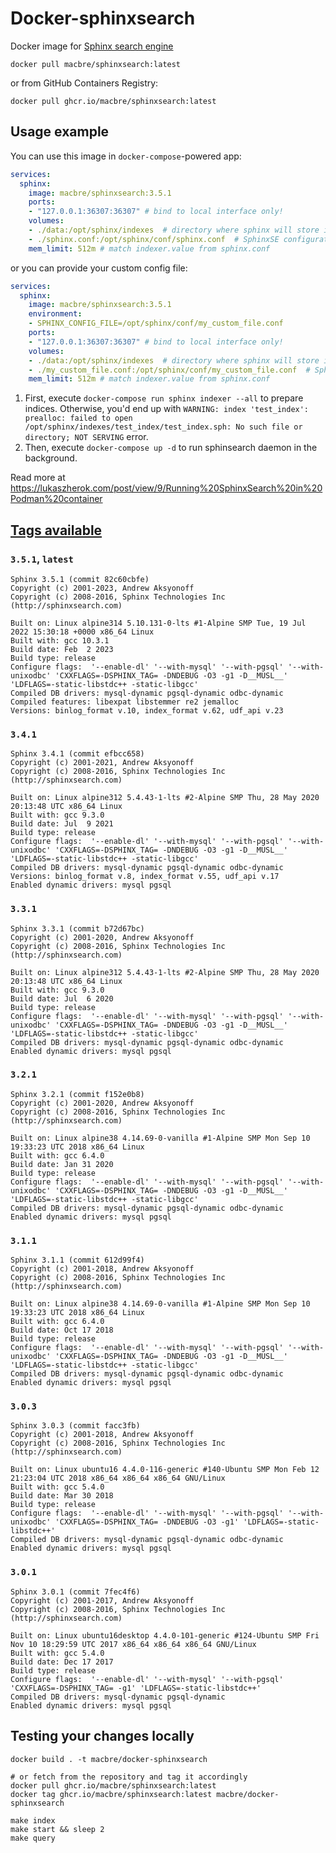# Docker-sphinxsearch
Docker image for [Sphinx search engine](http://sphinxsearch.com/docs/sphinx3.html)

```
docker pull macbre/sphinxsearch:latest
```

or from GitHub Containers Registry:

```
docker pull ghcr.io/macbre/sphinxsearch:latest
```

## Usage example

You can use this image in `docker-compose`-powered app:

```yaml
services:
  sphinx:
    image: macbre/sphinxsearch:3.5.1
    ports:
    - "127.0.0.1:36307:36307" # bind to local interface only!
    volumes:
    - ./data:/opt/sphinx/indexes  # directory where sphinx will store index data
    - ./sphinx.conf:/opt/sphinx/conf/sphinx.conf  # SphinxSE configuration file
    mem_limit: 512m # match indexer.value from sphinx.conf
```

or you can provide your custom config file:

```yaml
services:
  sphinx:
    image: macbre/sphinxsearch:3.5.1
    environment:
    - SPHINX_CONFIG_FILE=/opt/sphinx/conf/my_custom_file.conf
    ports:
    - "127.0.0.1:36307:36307" # bind to local interface only!
    volumes:
    - ./data:/opt/sphinx/indexes  # directory where sphinx will store index data
    - ./my_custom_file.conf:/opt/sphinx/conf/my_custom_file.conf  # SphinxSE configuration file
    mem_limit: 512m # match indexer.value from sphinx.conf
```

1. First, execute `docker-compose run sphinx indexer --all` to prepare indices. Otherwise, you'd end up with `WARNING: index 'test_index': prealloc: failed to open /opt/sphinx/indexes/test_index/test_index.sph: No such file or directory; NOT SERVING` error.
2. Then, execute `docker-compose up -d` to run sphinsearch daemon in the background.

Read more at https://lukaszherok.com/post/view/9/Running%20SphinxSearch%20in%20Podman%20container

## [Tags available](https://hub.docker.com/r/macbre/sphinxsearch/tags/)

### `3.5.1`, `latest`

```
Sphinx 3.5.1 (commit 82c60cbfe)
Copyright (c) 2001-2023, Andrew Aksyonoff
Copyright (c) 2008-2016, Sphinx Technologies Inc (http://sphinxsearch.com)

Built on: Linux alpine314 5.10.131-0-lts #1-Alpine SMP Tue, 19 Jul 2022 15:30:18 +0000 x86_64 Linux
Built with: gcc 10.3.1
Build date: Feb  2 2023
Build type: release
Configure flags:  '--enable-dl' '--with-mysql' '--with-pgsql' '--with-unixodbc' 'CXXFLAGS=-DSPHINX_TAG= -DNDEBUG -O3 -g1 -D__MUSL__' 'LDFLAGS=-static-libstdc++ -static-libgcc'
Compiled DB drivers: mysql-dynamic pgsql-dynamic odbc-dynamic
Compiled features: libexpat libstemmer re2 jemalloc
Versions: binlog_format v.10, index_format v.62, udf_api v.23
```

### `3.4.1`

```
Sphinx 3.4.1 (commit efbcc658)
Copyright (c) 2001-2021, Andrew Aksyonoff
Copyright (c) 2008-2016, Sphinx Technologies Inc (http://sphinxsearch.com)

Built on: Linux alpine312 5.4.43-1-lts #2-Alpine SMP Thu, 28 May 2020 20:13:48 UTC x86_64 Linux
Built with: gcc 9.3.0
Build date: Jul  9 2021
Build type: release
Configure flags:  '--enable-dl' '--with-mysql' '--with-pgsql' '--with-unixodbc' 'CXXFLAGS=-DSPHINX_TAG= -DNDEBUG -O3 -g1 -D__MUSL__' 'LDFLAGS=-static-libstdc++ -static-libgcc'
Compiled DB drivers: mysql-dynamic pgsql-dynamic odbc-dynamic
Versions: binlog_format v.8, index_format v.55, udf_api v.17
Enabled dynamic drivers: mysql pgsql
```

### `3.3.1`

```
Sphinx 3.3.1 (commit b72d67bc)
Copyright (c) 2001-2020, Andrew Aksyonoff
Copyright (c) 2008-2016, Sphinx Technologies Inc (http://sphinxsearch.com)

Built on: Linux alpine312 5.4.43-1-lts #2-Alpine SMP Thu, 28 May 2020 20:13:48 UTC x86_64 Linux
Built with: gcc 9.3.0
Build date: Jul  6 2020
Build type: release
Configure flags:  '--enable-dl' '--with-mysql' '--with-pgsql' '--with-unixodbc' 'CXXFLAGS=-DSPHINX_TAG= -DNDEBUG -O3 -g1 -D__MUSL__' 'LDFLAGS=-static-libstdc++ -static-libgcc'
Compiled DB drivers: mysql-dynamic pgsql-dynamic odbc-dynamic
Enabled dynamic drivers: mysql pgsql
```

### `3.2.1`

```
Sphinx 3.2.1 (commit f152e0b8)
Copyright (c) 2001-2020, Andrew Aksyonoff
Copyright (c) 2008-2016, Sphinx Technologies Inc (http://sphinxsearch.com)

Built on: Linux alpine38 4.14.69-0-vanilla #1-Alpine SMP Mon Sep 10 19:33:23 UTC 2018 x86_64 Linux
Built with: gcc 6.4.0
Build date: Jan 31 2020
Build type: release
Configure flags:  '--enable-dl' '--with-mysql' '--with-pgsql' '--with-unixodbc' 'CXXFLAGS=-DSPHINX_TAG= -DNDEBUG -O3 -g1 -D__MUSL__' 'LDFLAGS=-static-libstdc++ -static-libgcc'
Compiled DB drivers: mysql-dynamic pgsql-dynamic odbc-dynamic
Enabled dynamic drivers: mysql pgsql
```

### `3.1.1`

```
Sphinx 3.1.1 (commit 612d99f4)
Copyright (c) 2001-2018, Andrew Aksyonoff
Copyright (c) 2008-2016, Sphinx Technologies Inc (http://sphinxsearch.com)

Built on: Linux alpine38 4.14.69-0-vanilla #1-Alpine SMP Mon Sep 10 19:33:23 UTC 2018 x86_64 Linux
Built with: gcc 6.4.0
Build date: Oct 17 2018
Build type: release
Configure flags:  '--enable-dl' '--with-mysql' '--with-pgsql' '--with-unixodbc' 'CXXFLAGS=-DSPHINX_TAG= -DNDEBUG -O3 -g1 -D__MUSL__' 'LDFLAGS=-static-libstdc++ -static-libgcc'
Compiled DB drivers: mysql-dynamic pgsql-dynamic odbc-dynamic
Enabled dynamic drivers: mysql pgsql
```

### `3.0.3`

```
Sphinx 3.0.3 (commit facc3fb)
Copyright (c) 2001-2018, Andrew Aksyonoff
Copyright (c) 2008-2016, Sphinx Technologies Inc (http://sphinxsearch.com)

Built on: Linux ubuntu16 4.4.0-116-generic #140-Ubuntu SMP Mon Feb 12 21:23:04 UTC 2018 x86_64 x86_64 x86_64 GNU/Linux
Built with: gcc 5.4.0
Build date: Mar 30 2018
Build type: release
Configure flags:  '--enable-dl' '--with-mysql' '--with-pgsql' '--with-unixodbc' 'CXXFLAGS=-DSPHINX_TAG= -DNDEBUG -O3 -g1' 'LDFLAGS=-static-libstdc++'
Compiled DB drivers: mysql-dynamic pgsql-dynamic odbc-dynamic
Enabled dynamic drivers: mysql pgsql
```

### `3.0.1`

```
Sphinx 3.0.1 (commit 7fec4f6)
Copyright (c) 2001-2017, Andrew Aksyonoff
Copyright (c) 2008-2016, Sphinx Technologies Inc (http://sphinxsearch.com)

Built on: Linux ubuntu16desktop 4.4.0-101-generic #124-Ubuntu SMP Fri Nov 10 18:29:59 UTC 2017 x86_64 x86_64 x86_64 GNU/Linux
Built with: gcc 5.4.0
Build date: Dec 17 2017
Build type: release
Configure flags:  '--enable-dl' '--with-mysql' '--with-pgsql' 'CXXFLAGS=-DSPHINX_TAG= -g1' 'LDFLAGS=-static-libstdc++'
Compiled DB drivers: mysql-dynamic pgsql-dynamic
Enabled dynamic drivers: mysql pgsql
```

## Testing your changes locally

```
docker build . -t macbre/docker-sphinxsearch

# or fetch from the repository and tag it accordingly
docker pull ghcr.io/macbre/sphinxsearch:latest
docker tag ghcr.io/macbre/sphinxsearch:latest macbre/docker-sphinxsearch

make index
make start && sleep 2
make query
```
